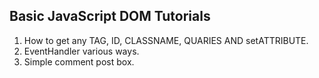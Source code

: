 ## Basic JavaScript DOM Tutorials

<ol>
<li>How to get any TAG, ID, CLASSNAME, QUARIES AND setATTRIBUTE.</li>
<li>EventHandler various ways.</li>
<li>Simple comment post box.</li>
</ol>
